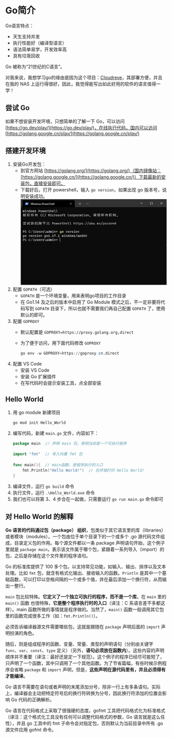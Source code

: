 # Go简介

Go语言特点：

- 天生支持并发
- 执行性能好（编译型语言）
- 语法简单易学，开发效率高
- 具有垃圾回收

Go 被称为“21世纪的C语言”。

对我来说，我想学习go的缘由是因为这个项目：[Cloudreve](https://github.com/cloudreve/Cloudreve)，其部署方便，并且在我的 NAS 上运行得很好，因此，我觉得能写出如此好用的软件的语言值得一学！

## 尝试 Go

如果不想安装开发环境，只想简单的了解一下 Go，可以访问 [https://go.dev/play/](https://go.dev/play/)，在线执行代码，国内可以访问 [https://golang.google.cn/play/](https://golang.google.cn/play/)

## 搭建开发环境

1. 安装Go开发包：
   - 到官方网站 [https://golang.org/](https://golang.org/)（国内镜像站：[https://golang.google.cn/](https://golang.google.cn/)）下载最新的安装包，直接安装即可。
   - 下载好后，打开 powershell，输入 `go version`，如果出现 go 版本号，说明安装成功。
     ![](assets/Go安装成功.jpg)
2. 配置 `GOPATH`（可选）
   - `GOPATH` 是一个环境变量，用来表明go项目的工作目录
   - 在 Go1.14 及之后的版本中启用了 Go Module 模式之后，不一定非要将代码写到 `GOPATH` 目录下，所以也就不需要我们再自己配置 `GOPATH` 了，使用默认的即可。
3. 配置 `GOPROXY`
   - 默认配置是 `GOPROXY=https://proxy.golang.org,direct`
   - 为了便于访问，用下面代码修改 `GOPROXY`
     
     ```powershell
     go env -w GOPROXY=https://goproxy.cn,direct
     ```
4. 配置 VS Code
   - 安装 VS Code
   - 安装 Go 扩展插件
   - 在写代码时会提示安装工具，点全部安装

## Hello World

1. 用 go  module 新建项目
   ```powershell
   go mod init Hello_World
   ```
2. 编写代码，新建 `main.go` 文件，内容如下：
   ```go
   package main  // 声明 main 包，表明当前是一个可执行程序

   import "fmt"  // 导入内置 fmt 包

   func main(){  // main函数，是程序执行的入口
       fmt.Println("Hello World!")  // 在终端打印 Hello World!
   }
   ```
3. 编译文件，运行 `go build` 命令
4. 执行文件，运行 `.\Hello_World.exe` 命令
5. 我们也可以将第 3、4 步合在一起做，只需要运行 `go run main.go` 命令即可

## 对 Hello World 的解释

**Go 语言的代码通过包（package） 组织**，包类似于其它语言里的库（libraries）或者模块（modules）。一个包由位于单个目录下的一个或多个 .go 源代码文件组成，目录定义包的作用。每个源文件都以一条 package 声明语句开始，这个例子里就是 `package main`，表示该文件属于哪个包，紧跟着一系列导入（import）的包，之后是存储在这个文件里的程序语句。

Go 的标准库提供了 100 多个包，以支持常见功能，如输入、输出、排序以及文本处理。比如 `fmt` 包，就含有格式化输出、接收输入的函数。`Println` 是其中一个基础函数，可以打印以空格间隔的一个或多个值，并在最后添加一个换行符，从而输出一整行。

`main` 包比较特殊。**它定义了一个独立可执行的程序，而不是一个库**。在 `main` 里的`main()` 函数 也很特殊，**它是整个程序执行时的入口**（译注：C 系语言差不多都这样）。main 函数所做的事情就是程序做的。当然了，`main()` 函数一般调用其它包里的函数完成很多工作（如：`fmt.Println()`）。

必须告诉编译器源文件需要哪些包，这就是跟随在 `package` 声明后面的 `import` 声明扮演的角色。

随后，则是组成程序的函数、变量、常量、类型的声明语句（分别由关键字 `func`、`var`、`const`、`type` 定义）（另外，**语句必须放在函数内**）。这些内容的声明顺序并不重要（译注：最好还是定一下规范）。这个例子的程序已经尽可能短了，只声明了一个函数，其中只调用了一个其他函数。为了节省篇幅，有些时候示例程序会省略 `package` 和 `import` 声明，但是，**这些声明在源代码里有，并且必须得有才能编译**。

Go 语言不需要在语句或者声明的末尾添加分号，除非一行上有多条语句。实际上，编译器会主动把特定符号后的换行符转换为分号，因此换行符添加的位置会影响 Go 代码的正确解析。

Go 语言在代码格式上采取了很强硬的态度。gofmt 工具把代码格式化为标准格式（译注：这个格式化工具没有任何可以调整代码格式的参数，Go 语言就是这么任性），并且 go 工具中的 fmt 子命令会对指定包，否则默认为当前目录中所有 .go 源文件应用 gofmt 命令。